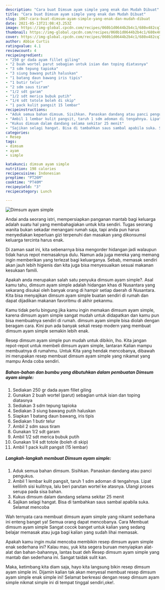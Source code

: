 ```yaml
---
description: "Cara buat Dimsum ayam simple yang enak dan Mudah Dibuat"
title: "Cara buat Dimsum ayam simple yang enak dan Mudah Dibuat"
slug: 1067-cara-buat-dimsum-ayam-simple-yang-enak-dan-mudah-dibuat
date: 2021-05-13T21:08:43.253Z
image: https://img-global.cpcdn.com/recipes/060b1d0644b2b4c1/680x482cq70/dimsum-ayam-simple-foto-resep-utama.jpg
thumbnail: https://img-global.cpcdn.com/recipes/060b1d0644b2b4c1/680x482cq70/dimsum-ayam-simple-foto-resep-utama.jpg
cover: https://img-global.cpcdn.com/recipes/060b1d0644b2b4c1/680x482cq70/dimsum-ayam-simple-foto-resep-utama.jpg
author: Abbie Curtis
ratingvalue: 4.1
reviewcount: 4
recipeingredient:
- "250 gr dada ayam fillet giling"
- "2 buah wortel parut sebagian untuk isian dan toping diatasnya"
- "3 sdm tepung tapioka"
- "3 siung bawang putih haluskan"
- "1 batang daun bawang iris tipis"
- "1 butir telur"
- "2 sdm saus tiram"
- "1/2 sdt garam"
- "1/2 sdt merica bubuk putih"
- "1/4 sdt totole boleh di skip"
- "1 pack kulit pangsit 15 lembar"
recipeinstructions:
- "Aduk semua bahan dimsum. Sisihkan. Panaskan dandang atau panci pengukus."
- "Ambil 1 lembar kulit pangsit, taruh 1 sdm adoman di tengahnya. Lipat kelilinh sisi kulitnya, lalu beri parutan wortel ke atasnya. Ulangi proses serupa pada sisa bahan."
- "Kukus dimsum dalam dandang selama sekitar 25 menit"
- "Sajikan selagi hangat. Bisa di tambahkan saus sambal apabila suka. Selamat mencoba"
categories:
- Resep
tags:
- dimsum
- ayam
- simple

katakunci: dimsum ayam simple 
nutrition: 198 calories
recipecuisine: Indonesian
preptime: "PT26M"
cooktime: "PT40M"
recipeyield: "3"
recipecategory: Lunch

---
```



![Dimsum ayam simple](https://img-global.cpcdn.com/recipes/060b1d0644b2b4c1/680x482cq70/dimsum-ayam-simple-foto-resep-utama.jpg)

Andai anda seorang istri, mempersiapkan panganan mantab bagi keluarga adalah suatu hal yang membahagiakan untuk kita sendiri. Tugas seorang  wanita bukan sekadar menangani rumah saja, tapi anda pun harus menyediakan keperluan gizi terpenuhi dan masakan yang dikonsumsi keluarga tercinta harus enak.

Di zaman  saat ini, kita sebenarnya bisa mengorder hidangan jadi walaupun tidak harus repot memasaknya dulu. Namun ada juga mereka yang memang ingin memberikan yang terlezat bagi keluarganya. Sebab, memasak sendiri akan jauh lebih higienis dan kita juga bisa menyesuaikan sesuai makanan kesukaan famili. 



Apakah anda merupakan salah satu penyuka dimsum ayam simple?. Asal kamu tahu, dimsum ayam simple adalah hidangan khas di Nusantara yang sekarang disukai oleh banyak orang di hampir setiap daerah di Nusantara. Kita bisa menyajikan dimsum ayam simple buatan sendiri di rumah dan dapat dijadikan makanan favoritmu di akhir pekanmu.

Kamu tidak perlu bingung jika kamu ingin memakan dimsum ayam simple, karena dimsum ayam simple sangat mudah untuk didapatkan dan kamu pun bisa membuatnya sendiri di rumah. dimsum ayam simple bisa diolah dengan beragam cara. Kini pun ada banyak sekali resep modern yang membuat dimsum ayam simple semakin lebih enak.

Resep dimsum ayam simple pun mudah untuk dibikin, lho. Kita jangan repot-repot untuk membeli dimsum ayam simple, lantaran Kalian mampu membuatnya di rumahmu. Untuk Kita yang hendak mencobanya, dibawah ini merupakan resep membuat dimsum ayam simple yang nikamat yang mampu Anda coba sendiri.

<!--inarticleads1-->

##### Bahan-bahan dan bumbu yang dibutuhkan dalam pembuatan Dimsum ayam simple:

1. Sediakan 250 gr dada ayam fillet giling
1. Gunakan 2 buah wortel (parut) sebagian untuk isian dan toping diatasnya
1. Sediakan 3 sdm tepung tapioka
1. Sediakan 3 siung bawang putih haluskan
1. Siapkan 1 batang daun bawang, iris tipis
1. Sediakan 1 butir telur
1. Ambil 2 sdm saus tiram
1. Gunakan 1/2 sdt garam
1. Ambil 1/2 sdt merica bubuk putih
1. Gunakan 1/4 sdt totole (boleh di skip)
1. Ambil 1 pack kulit pangsit (15 lembar)




<!--inarticleads2-->

##### Langkah-langkah membuat Dimsum ayam simple:

1. Aduk semua bahan dimsum. Sisihkan. Panaskan dandang atau panci pengukus.
1. Ambil 1 lembar kulit pangsit, taruh 1 sdm adoman di tengahnya. Lipat kelilinh sisi kulitnya, lalu beri parutan wortel ke atasnya. Ulangi proses serupa pada sisa bahan.
1. Kukus dimsum dalam dandang selama sekitar 25 menit
1. Sajikan selagi hangat. Bisa di tambahkan saus sambal apabila suka. Selamat mencoba




Wah ternyata cara membuat dimsum ayam simple yang nikamt sederhana ini enteng banget ya! Semua orang dapat mencobanya. Cara Membuat dimsum ayam simple Sangat cocok banget untuk kalian yang sedang belajar memasak atau juga bagi kalian yang sudah lihai memasak.

Apakah kamu ingin mulai mencoba membikin resep dimsum ayam simple enak sederhana ini? Kalau mau, yuk kita segera buruan menyiapkan alat-alat dan bahan-bahannya, lantas buat deh Resep dimsum ayam simple yang mantab dan sederhana ini. Sangat taidak sulit kan. 

Maka, ketimbang kita diam saja, hayo kita langsung bikin resep dimsum ayam simple ini. Dijamin kalian tak akan menyesal membuat resep dimsum ayam simple enak simple ini! Selamat berkreasi dengan resep dimsum ayam simple nikmat simple ini di tempat tinggal sendiri,oke!.

